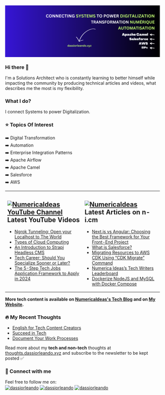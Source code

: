 <a href="https://dassiorleando.xyz" target="blank"><img align="center" src="my-banner.png" alt="Orléando Dassi's GitHub Banner" /></a>

### Hi there 👋
I'm a Solutions Architect who is constantly learning to better himself while impacting the community by producing technical articles and videos, what describes me the most is my flexibility.

### What I do?
I connect Systems to power Digitalization.

### ⭐ Topics Of Interest
➡️ Digital Transformation <br/>
➡️ Automation <br/>
➡️ Enterprise Integration Patterns <br/>
➡️ Apache Airflow <br/>
➡️ Apache Camel <br/>
➡️ Salesforce <br/>
➡️ AWS <br/>

<!--
**dassiorleando/dassiorleando** is a ✨ _special_ ✨ repository because its `README.md` (this file) appears on your GitHub profile.

Here are some ideas to get you started:

- 🔭 I’m currently working on ...
- 🌱 I’m currently learning ...
- 👯 I’m looking to collaborate on ...
- 🤔 I’m looking for help with ...
- 💬 Ask me about ...
- 📫 How to reach me: ...
- 😄 Pronouns: ...
- ⚡ Fun fact: ...
-->

<table><tr><td valign="top" width="50%">

## <a href="https://www.youtube.com/@numericaideas"><img src="https://raw.githubusercontent.com/rahuldkjain/github-profile-readme-generator/master/src/images/icons/Social/youtube.svg" title="NumericaIdeas YouTube Channel" alt="NumericaIdeas YouTube Channel" width="30"/> </a>   Latest YouTube Videos      
 
<!-- YOUTUBE-VIDEOS-LIST:START -->
- [Ngrok Tunneling: Open your Localhost to The World](https://www.youtube.com/watch?v=ZuRjFGtIrJk)
- [Types of Cloud Computing](https://www.youtube.com/watch?v=jMs1UjOASsA)
- [An Introduction to Strapi Headless CMS](https://www.youtube.com/watch?v=84bRnaJ9QWQ)
- [Tech Career: Should You Specialize Sooner or Later?](https://www.youtube.com/watch?v=tADeuqlCylI)
- [The 5-Step Tech Jobs Application Framework to Apply in 2024](https://www.youtube.com/watch?v=jU_8xL9ywfA)
<!-- YOUTUBE-VIDEOS-LIST:END -->
 
</td><td valign="top" width="50%">

## <a href="https://numericaideas.com/blog/author/dassiorleando"><img src="https://avatars.githubusercontent.com/u/84835921?s=48&v=4" title="NumericaIdeas" alt="NumericaIdeas" width="25"/></a>   Latest Articles on n-i.cm     
<!-- TECH-POSTS-LIST:START -->
- [Next.js vs Angular: Choosing the Best Framework for Your Front-End Project](https://numericaideas.com/blog/next-js-vs-angular-choosing-the-best-framework-for-your-front-end-project/)
- [What is Salesforce?](https://numericaideas.com/blog/what-is-salesforce/)
- [Migrating Resources to AWS CDK Using “CDK Migrate” Command](https://numericaideas.com/blog/aws-cdk-migrate/)
- [Numerica Ideas’s Tech Writers Leaderboard](https://numericaideas.com/blog/tech-writers-leaderboard/)
- [Dockerize NodeJS and MySQL with Docker Compose](https://numericaideas.com/blog/docker-compose-nodejs-mysql/)
<!-- TECH-POSTS-LIST:END -->

</td></tr></table>

**More tech content is available on [NumericaIdeas's Tech Blog](https://numericaideas.com/blog) and on [My Website](https://dassiorleando.xyz/blog/).**

### 🔥 My Recent Thoughts
<!-- MY-THOUGHTS-LIST:START -->
- [English for Tech Content Creators](https://thoughts.dassiorleando.xyz/english-tech-content-creators/)
- [Succeed in Tech](https://thoughts.dassiorleando.xyz/succeed-in-tech/)
- [Document Your Work Processes](https://thoughts.dassiorleando.xyz/document-your-work-processes/)
<!-- MY-THOUGHTS-LIST:END -->

Read more about my **tech and non-tech** thoughts at [thoughts.dassiorleando.xyz](https://thoughts.dassiorleando.xyz) and subscribe to the newsletter to be kept posted ✅

### 👥 Connect with me
Feel free to follow me on: <br/>
<a href="https://twitter.com/dassiorleando" target="blank"><img align="center" src="https://raw.githubusercontent.com/rahuldkjain/github-profile-readme-generator/master/src/images/icons/Social/twitter.svg" alt="dassiorleando" height="30" width="40" /></a>
<a href="https://www.linkedin.com/in/dassi-orleando-257b04ab" target="blank"><img align="center" src="https://raw.githubusercontent.com/rahuldkjain/github-profile-readme-generator/master/src/images/icons/Social/linked-in-alt.svg" alt="dassiorleando" height="30" width="40" /></a>
<a href="https://stackoverflow.com/users/4004167" target="blank"><img align="center" src="https://raw.githubusercontent.com/rahuldkjain/github-profile-readme-generator/master/src/images/icons/Social/stack-overflow.svg" alt="dassiorleando" height="30" width="40" /></a>
